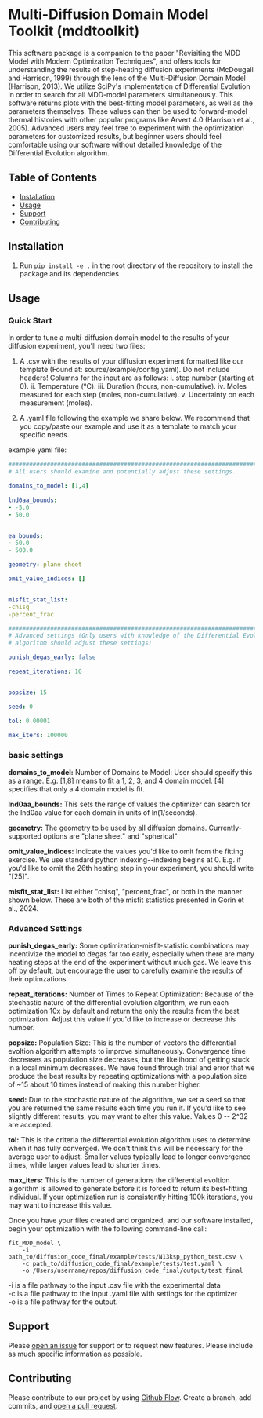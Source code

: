# Multi-Diffusion Domain Model Toolkit (mddtoolkit) 

This software package is a companion to the paper "Revisiting the MDD Model with Modern Optimization Techniques", and offers tools for understanding the results of step-heating diffusion experiments (McDougall and Harrison, 1999) through the lens of the Multi-Diffusion Domain Model (Harrison, 2013). We utilize SciPy's implementation of Differential Evolution in order to search for all MDD-model parameters simultaneously. This software returns plots with the best-fitting model parameters, as well as the parameters themselves. These values can then be used to forward-model thermal histories with other popular programs like Arvert 4.0 (Harrison et al., 2005). Advanced users may feel free to experiment with the optimization parameters for customized results, but beginner users should feel comfortable using our software without detailed knowledge of the Differential Evolution algorithm.
## Table of Contents

- [Installation](#installation)
- [Usage](#usage)
- [Support](#support)
- [Contributing](#contributing)

## Installation

1. Run `pip install -e .` in the root directory of the repository to install the package and its dependencies

## Usage
### Quick Start

In order to tune a multi-diffusion domain model to the results of your diffusion experiment, you'll need two files:
1. A .csv with the results of your diffusion experiment formatted like our template (Found at: source/example/config.yaml). Do not include headers! Columns for the input are as follows: i. step number (starting at 0). ii. Temperature (°C). iii. Duration (hours, non-cumulative). iv. Moles measured for each step (moles, non-cumulative). v. Uncertainty on each measurement (moles). 


2. A .yaml file following the example we share below. We recommend that you copy/paste our example and use it as a template to match your specific needs.

example yaml file:
```yaml
##################################################################################
# All users should examine and potentially adjust these settings.

domains_to_model: [1,4] 

lnd0aa_bounds: 
- -5.0
- 50.0


ea_bounds: 
- 50.0
- 500.0

geometry: plane sheet

omit_value_indices: []


misfit_stat_list:
-chisq 
-percent_frac 

##################################################################################
# Advanced settings (Only users with knowledge of the Differential Evolution
# algorithm should adjust these settings)

punish_degas_early: false

repeat_iterations: 10


popsize: 15

seed: 0

tol: 0.00001

max_iters: 100000
```
### basic settings

**domains_to_model:** Number of Domains to Model: User should specify this as a range. E.g. [1,8] means to fit a 1, 2, 3, and 4 domain model. [4] specifies that only a 4 domain model is fit.

**lnd0aa_bounds:** This sets the range of values the optimizer can search for the lnd0aa value for each domain in units of ln(1/seconds).

**geometry:** The geometry to be used by all diffusion domains. Currently-supported options are "plane sheet" and "spherical"

**omit_value_indices:** Indicate the values you'd like to omit from the fitting exercise. We use standard python indexing--indexing begins at 0. E.g. if you'd like to omit the 26th heating step in your experiment, you should write "[25]".

**misfit_stat_list:** List either "chisq", "percent_frac", or both in the manner shown below. These are both of the misfit statistics presented in Gorin et al., 2024.

### Advanced Settings

**punish_degas_early:** Some optimization-misfit-statistic combinations may incentivize the model to degas far too early, especially when there are many heating steps at the end of the experiment without much gas. We leave this off by default, but encourage the user to carefully examine the results of their optimzations.

**repeat_iterations:** Number of Times to Repeat Optimization: Because of the stochastic nature of the differential evolution algorithm, we run each optimization 10x by default and return the only the results from the best optimization. Adjust this value if you'd like to increase or decrease this number.

**popsize:** Population Size: This is the number of vectors the differential evoltion algorithm attempts to improve simultaneously. Convergence time decreases as population size decreases, but the likelihood of getting stuck in a local minimum decreases. We have found through trial and error that we produce the best results by repeating optimizations with a population size of ~15 about 10 times instead of making this number higher.

**seed:** Due to the stochastic nature of the algorithm, we set a seed so that you are returned the same results each time you run it. If you'd like to see slightly different results, you may want to alter this value. Values 0 -- 2^32 are accepted.

**tol:** This is the criteria the differential evolution algorithm uses to determine when it has fully converged. We don't think this will be necessary for the average user to adjust. Smaller values typically lead to longer convergence times, while larger values lead to shorter times.


**max_iters:** This is the number of generations the differential evoltion algorithm is allowed to generate before it is forced to return its best-fitting individual. If your optimization run is consistently hitting 100k iterations, you may want to increase this value.



Once you have your files created and organized, and our software installed, begin your optimization with the following command-line call:
```
fit_MDD_model \
    -i path_to/diffusion_code_final/example/tests/N13ksp_python_test.csv \
    -c path_to/diffusion_code_final/example/tests/test.yaml \
    -o /Users/username/repos/diffusion_code_final/output/test_final
```
 
-i is a file pathway to the input .csv file with the experimental data \
-c is a file pathway to the input .yaml file with settings for the optimizer \
-o is a file pathway for the output.




## Support

Please [open an issue](https://github.com/dgorin1/diffusion_code_final/issues/new) for support or to request new features. Please include as much specific information as possible.

## Contributing

Please contribute to our project by using [Github Flow](https://guides.github.com/introduction/flow/). Create a branch, add commits, and [open a pull request](https://github.com/dgorin1/diffusion_code_final/compare/).
